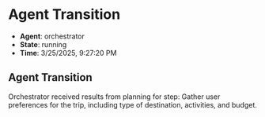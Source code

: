 # Agent Transition

- **Agent**: orchestrator
- **State**: running
- **Time**: 3/25/2025, 9:27:20 PM

## Agent Transition

Orchestrator received results from planning for step: Gather user preferences for the trip, including type of destination, activities, and budget.

